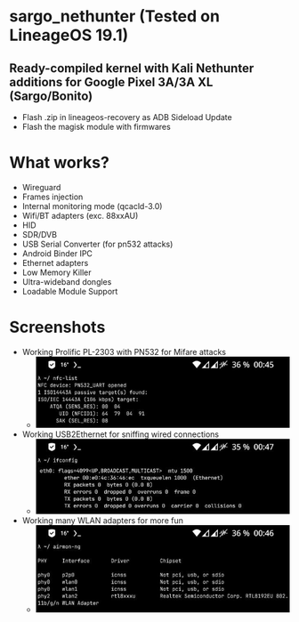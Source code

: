 # sargo_nethunter (Tested on LineageOS 19.1)
Ready-compiled kernel with Kali Nethunter additions for Google Pixel 3A/3A XL (Sargo/Bonito)
--------------

* Flash .zip in lineageos-recovery as ADB Sideload Update
* Flash the magisk module with firmwares

# What works?
- Wireguard
- Frames injection
- Internal monitoring mode (qcacld-3.0)
- Wifi/BT adapters (exc. 88xxAU)
- HID
- SDR/DVB
- USB Serial Converter (for pn532 attacks)
- Android Binder IPC
- Ethernet adapters
- Low Memory Killer
- Ultra-wideband dongles
- Loadable Module Support

# Screenshots
* Working Prolific PL-2303 with PN532 for Mifare attacks
  - ![nfc-list](https://github.com/Nougat-User/sargo_nethunter/blob/main/nfc-list.jpg?raw=true)
* Working USB2Ethernet for sniffing wired connections
  - ![ifconfig](https://github.com/Nougat-User/sargo_nethunter/blob/main/ifconfig.jpg?raw=true)
* Working many WLAN adapters for more fun
  - ![airmon-ng](https://github.com/Nougat-User/sargo_nethunter/blob/main/airmon-ng.jpg?raw=true)
